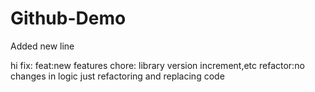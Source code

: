 # Github-Demo
Added new line

hi
fix:
feat:new features
chore: library version increment,etc
refactor:no changes in logic just refactoring and replacing code
